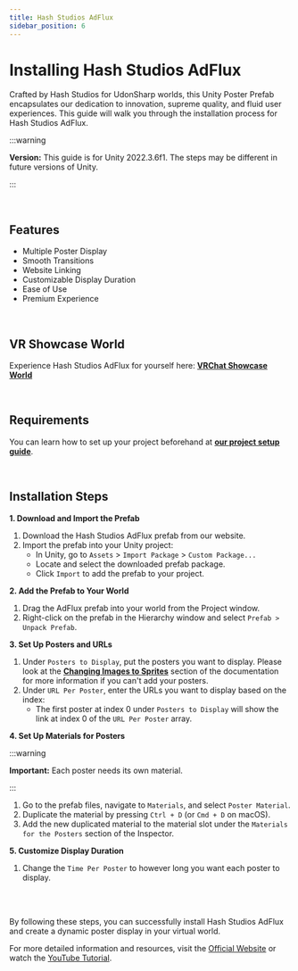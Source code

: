 ```yaml
---
title: Hash Studios AdFlux
sidebar_position: 6
---
```


# Installing Hash Studios AdFlux

Crafted by Hash Studios for UdonSharp worlds, this Unity Poster Prefab encapsulates our dedication to innovation, supreme quality, and fluid user experiences. This guide will walk you through the installation process for Hash Studios AdFlux.

:::warning

**Version:** This guide is for Unity 2022.3.6f1. The steps may be different in future versions of Unity.

:::

<br/>

## Features

- Multiple Poster Display
- Smooth Transitions
- Website Linking
- Customizable Display Duration
- Ease of Use
- Premium Experience

<br/>

## VR Showcase World

Experience Hash Studios AdFlux for yourself here: **[VRChat Showcase World](https://vrchat.com/home/world/wrld_8534b2fb-1040-479f-b34f-bb9507c8905f)**

<br/>

## Requirements

You can learn how to set up your project beforehand at **[our project setup guide](/DevelopmentDocumentation/docs/general-concepts/settingupudon)**.

<br/>

## Installation Steps

**1. Download and Import the Prefab**

1. Download the Hash Studios AdFlux prefab from our website.
2. Import the prefab into your Unity project:
   - In Unity, go to `Assets` > `Import Package` > `Custom Package...`
   - Locate and select the downloaded prefab package.
   - Click `Import` to add the prefab to your project.

**2. Add the Prefab to Your World**

1. Drag the AdFlux prefab into your world from the Project window.
2. Right-click on the prefab in the Hierarchy window and select `Prefab > Unpack Prefab`.

**3. Set Up Posters and URLs**

1. Under `Posters to Display`, put the posters you want to display. Please look at the **[Changing Images to Sprites](/DevelopmentDocumentation/docs/general-concepts/sprites)** section of the documentation for more information if you can't add your posters.
2. Under `URL Per Poster`, enter the URLs you want to display based on the index:
   - The first poster at index 0 under `Posters to Display` will show the link at index 0 of the `URL Per Poster` array.

**4. Set Up Materials for Posters**

:::warning

**Important:** Each poster needs its own material.

:::

1. Go to the prefab files, navigate to `Materials`, and select `Poster Material`.
2. Duplicate the material by pressing `Ctrl + D` (or `Cmd + D` on macOS).
3. Add the new duplicated material to the material slot under the `Materials for the Posters` section of the Inspector.

**5. Customize Display Duration**

1. Change the `Time Per Poster` to however long you want each poster to display.

<br/><br/>

By following these steps, you can successfully install Hash Studios AdFlux and create a dynamic poster display in your virtual world.

For more detailed information and resources, visit the [Official Website](https://hashstudiosllc.com/hashstudiosadflux) or watch the [YouTube Tutorial](https://youtu.be/5HFmHZ3YDU0).
